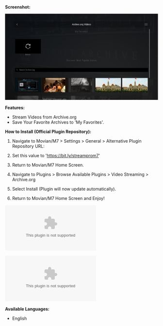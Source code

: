 **Screenshot:**

![Screenshot](/Screenshots/1.png)


**Features:**

* Stream Videos from Archive.org
* Save Your Favorite Archives to 'My Favorites'.


**How to Install (Official Plugin Repository):**

1) Navigate to Movian/M7 > Settings > General > Alternative Plugin Repository URL:

2) Set this value to 'https://bit.ly/streamprom7'

3) Return to Movian/M7 Home Screen.

4) Navigate to Plugins > Browse Available Plugins > Video Streaming > Archive.org

5) Select Install (Plugin will now update automatically).

6) Return to Movian/M7 Home Screen and Enjoy!


![Stable-Release plugin.zip Download (Latest Version)](/internetarchive_stable.zip?raw=true)

![Pre-Release plugin.zip (May Contain Bugs)](/internetarchive.zip?raw=true)


**Available Languages:**

* English


